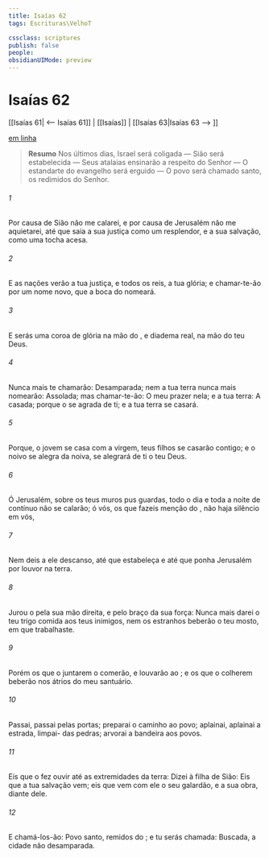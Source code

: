 ```yaml
---
title: Isaías 62
tags: Escrituras\VelhoT

cssclass: scriptures
publish: false
people:
obsidianUIMode: preview
---
```


# Isaías 62
[[Isaías 61| <-- Isaías 61]] | [[Isaías]] | [[Isaías 63|Isaías 63 --> ]]

[em linha](https://churchofjesuschrist.org/study/scriptures/ot/isa/62?lang=por)

> __Resumo__
Nos últimos dias, Israel será coligada — Sião será estabelecida — Seus atalaias ensinarão a respeito do Senhor — O estandarte do evangelho será erguido — O povo será chamado santo, os redimidos do Senhor.

###### 1 
Por causa de Sião não me calarei, e por causa de Jerusalém não me aquietarei, até que saia a sua justiça como um resplendor, e a sua salvação, como uma tocha acesa.

###### 2 
E as nações verão a tua justiça, e todos os reis, a tua glória; e chamar-te-ão por um nome novo, que a boca do  nomeará.

###### 3 
E serás uma coroa de glória na mão do , e  diadema real, na mão do teu Deus.

###### 4 
Nunca mais te chamarão: Desamparada; nem a tua terra nunca mais nomearão: Assolada; mas chamar-te-ão: O meu prazer  nela; e a tua terra: A casada; porque o  se agrada de ti; e a tua terra se casará.

###### 5 
Porque,  o jovem se casa com a virgem,  teus filhos se casarão contigo; e  o noivo se alegra da noiva,  se alegrará de ti o teu Deus.

###### 6 
Ó Jerusalém, sobre os teus muros pus guardas,  todo o dia e toda a noite de contínuo não se calarão; ó vós, os que fazeis menção do , não haja silêncio em vós,

###### 7 
Nem deis a ele descanso, até que estabeleça e até que ponha Jerusalém por louvor na terra.

###### 8 
Jurou o  pela sua mão direita, e pelo braço da sua força: Nunca mais darei o teu trigo  comida aos teus inimigos, nem os estranhos beberão o teu mosto, em que trabalhaste.

###### 9 
Porém os que o juntarem o comerão, e louvarão ao ; e os que o colherem beberão nos átrios do meu santuário.

###### 10 
Passai, passai pelas portas; preparai o caminho ao povo; aplainai, aplainai a estrada, limpai- das pedras; arvorai a bandeira aos povos.

###### 11 
Eis que o  fez ouvir até as extremidades da terra: Dizei à filha de Sião: Eis que a tua salvação vem; eis que vem com ele o seu galardão, e a sua obra, diante dele.

###### 12 
E chamá-los-ão: Povo santo, remidos do ; e tu serás chamada: Buscada, a cidade não desamparada.

